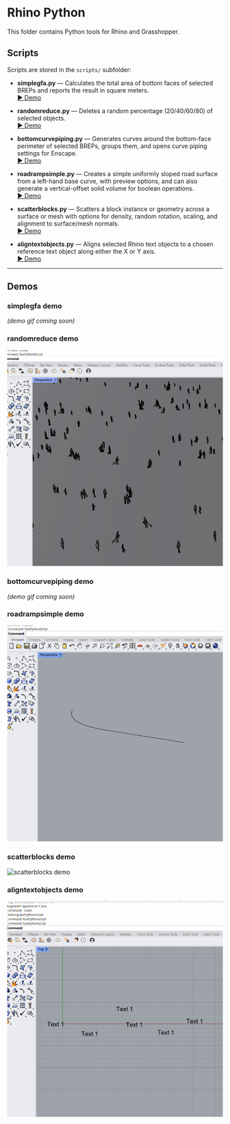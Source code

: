 # Rhino Python

This folder contains Python tools for Rhino and Grasshopper.

## Scripts

Scripts are stored in the `scripts/` subfolder:

- **simplegfa.py** — Calculates the total area of bottom faces of selected BREPs and reports the result in square meters.  
  [▶ Demo](#simplegfa-demo)

- **randomreduce.py** — Deletes a random percentage (20/40/60/80) of selected objects.  
  [▶ Demo](#randomreduce-demo)

- **bottomcurvepiping.py** — Generates curves around the bottom-face perimeter of selected BREPs, groups them, and opens curve piping settings for Enscape.  
  [▶ Demo](#bottomcurvepiping-demo)

- **roadrampsimple.py** — Creates a simple uniformly sloped road surface from a left-hand base curve, with preview options, and can also generate a vertical-offset solid volume for boolean operations.  
  [▶ Demo](#roadrampsimple-demo)

- **scatterblocks.py** — Scatters a block instance or geometry across a surface or mesh with options for density, random rotation, scaling, and alignment to surface/mesh normals.  
  [▶ Demo](#scatterblocks-demo)

- **aligntextobjects.py** — Aligns selected Rhino text objects to a chosen reference text object along either the X or Y axis.  
  [▶ Demo](#aligntextobjects-demo)

---

## Demos

### simplegfa demo
*(demo gif coming soon)*

### randomreduce demo
![randomreduce demo](../assets/randomreduce.gif)

### bottomcurvepiping demo
*(demo gif coming soon)*

### roadrampsimple demo
![roadrampsimple demo](../assets/roadrampsimple.gif)

### scatterblocks demo
![scatterblocks demo](../assets/scatterblocks.gif)

### aligntextobjects demo
![aligntextobjects demo](../assets/aligntextobjects.gif)